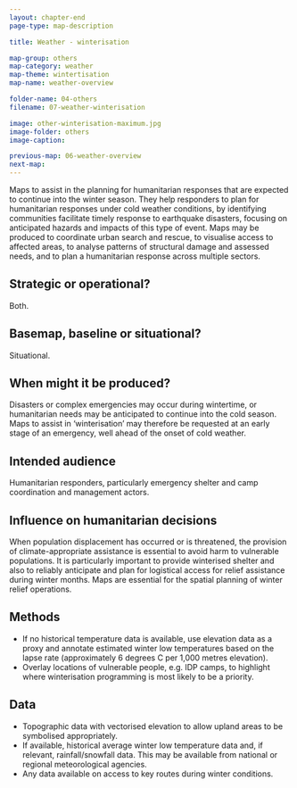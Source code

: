 ```yaml
---
layout: chapter-end
page-type: map-description

title: Weather - winterisation

map-group: others
map-category: weather
map-theme: wintertisation
map-name: weather-overview

folder-name: 04-others
filename: 07-weather-winterisation

image: other-winterisation-maximum.jpg
image-folder: others
image-caption: 

previous-map: 06-weather-overview
next-map: 
---
```

Maps to assist in the planning for humanitarian responses that are expected to continue into the winter season. They help responders to plan for humanitarian responses under cold weather conditions, by identifying communities facilitate timely response to earthquake disasters, focusing on anticipated hazards and impacts of this type of event. Maps may be produced to coordinate urban search and rescue, to visualise access to affected areas, to analyse patterns of structural damage and assessed needs, and to plan a humanitarian response across multiple sectors.

## Strategic or operational?

Both.

## Basemap, baseline or situational?

Situational.

## When might it be produced?

Disasters or complex emergencies may occur during wintertime, or humanitarian needs may be anticipated to continue into the cold season. Maps to assist in ‘winterisation’ may therefore be requested at an early stage of an emergency, well ahead of the onset of cold weather.

## Intended audience

Humanitarian responders, particularly emergency shelter and camp coordination and management actors.

## Influence on humanitarian decisions

When population displacement has occurred or is threatened, the provision of climate-appropriate assistance is essential to avoid harm to vulnerable populations. It is particularly important to provide winterised shelter and also to reliably anticipate and plan for logistical access for relief assistance during winter months. Maps are essential for the spatial planning of winter relief operations.

## Methods

* If no historical temperature data is available, use elevation data as a proxy and annotate estimated winter low temperatures based on the lapse rate \(approximately 6 degrees C per 1,000 metres elevation\).
* Overlay locations of vulnerable people, e.g. IDP camps, to highlight where winterisation programming is most likely to be a priority.

## Data

* Topographic data with vectorised elevation to allow upland areas to be symbolised appropriately.
* If available, historical average winter low temperature data and, if relevant, rainfall/snowfall data. This may be available from national or regional meteorological agencies.
* Any data available on access to key routes during winter conditions.

